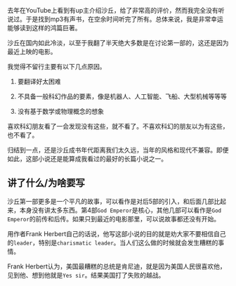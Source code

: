 去年在YouTube上看到有up主介绍沙丘，给了非常高的评价，然而我完全没有听说过。于是找到mp3有声书，在空余时间听完了所有。总体来说，我是非常幸运能够读到这样的鸿篇巨著。

沙丘在国内如此冷淡，以至于我翻了半天绝大多数是在讨论第一部的，这还是因为最近上映的电影。

我觉得不留行主要有以下几点原因。

1. 要翻译好太困难

2. 不具备一般科幻作品的要素，像是机器人、人工智能、飞船、大型机械等等等

3. 没有基于数学或物理概念的想象

喜欢科幻朋友看了一会发现没有这些，就不看了。不喜欢科幻的朋友以为有这些，也不看了。

归结到一点，还是沙丘成书年代距离我们太久远，当年的风格和现代不兼容。即便如此，这部小说还是能算成我看过的最好的长篇小说之一。

## 讲了什么/为啥要写

沙丘第一部更多是一个平凡的故事，可以看作是对后5部的引入，和后面几部比起来，本身没有讲太多东西。第4部`God Emperor`是核心，其他几部可以看作是`God Emperor`的前传和后传。如果只到最近的电影那里，可以说故事都还没有开始。

用作者Frank Herbert自己的话说，他写这部小说的目的就是劝大家不要相信自己的`leader`，特别是`charismatic leader`。当人们这么做的时候就会发生糟糕的事情。

Frank Herbert认为，美国最糟糕的总统是肯尼迪，就是因为美国人民很喜欢他，见到他、想到他就是`Yes sir`。结果美国打了失败的越战。


